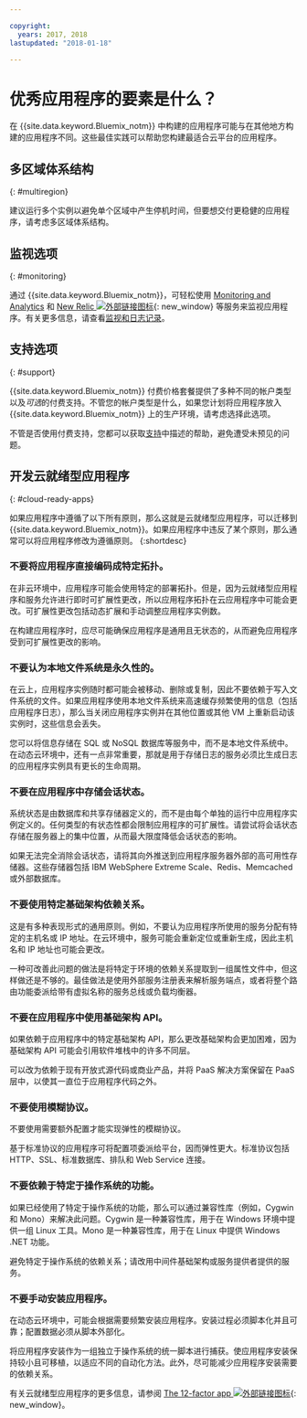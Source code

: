 ```yaml
---

copyright:
  years: 2017, 2018
lastupdated: "2018-01-18"

---
```


# 优秀应用程序的要素是什么？

在 {{site.data.keyword.Bluemix_notm}} 中构建的应用程序可能与在其他地方构建的应用程序不同。这些最佳实践可以帮助您构建最适合云平台的应用程序。

## 多区域体系结构
{: #multiregion}

建议运行多个实例以避免单个区域中产生停机时间，但要想交付更稳健的应用程序，请考虑多区域体系结构。

## 监视选项
{: #monitoring}

通过 {{site.data.keyword.Bluemix_notm}}，可轻松使用 [Monitoring and Analytics](/docs/services/monana/index.html) 和 [New Relic ![外部链接图标](../icons/launch-glyph.svg)](http://newrelic.com/){: new_window} 等服务来监视应用程序。有关更多信息，请查看[监视和日志记录](../monitor_log/monitoringandlogging.html#monitoring_logging_bluemix_apps)。

## 支持选项
{: #support}

{{site.data.keyword.Bluemix_notm}} 付费价格套餐提供了多种不同的帐户类型以及*可选*的付费支持。不管您的帐户类型是什么，如果您计划将应用程序放入 {{site.data.keyword.Bluemix_notm}} 上的生产环境，请考虑选择此选项。

不管是否使用付费支持，您都可以获取[支持](../get-support/howtogetsupport.html)中描述的帮助，避免遭受未预见的问题。

## 开发云就绪型应用程序
{: #cloud-ready-apps}

如果应用程序中遵循了以下所有原则，那么这就是云就绪型应用程序，可以迁移到 {{site.data.keyword.Bluemix_notm}}。如果应用程序中违反了某个原则，那么通常可以将应用程序修改为遵循原则。
{:shortdesc}

### 不要将应用程序直接编码成特定拓扑。

在非云环境中，应用程序可能会使用特定的部署拓扑。但是，因为云就绪型应用程序和服务允许进行即时可扩展性更改，所以应用程序拓扑在云应用程序中可能会更改。可扩展性更改包括动态扩展和手动调整应用程序实例数。

在构建应用程序时，应尽可能确保应用程序是通用且无状态的，从而避免应用程序受到可扩展性更改的影响。

### 不要认为本地文件系统是永久性的。

在云上，应用程序实例随时都可能会被移动、删除或复制，因此不要依赖于写入文件系统的文件。如果应用程序使用本地文件系统来高速缓存频繁使用的信息（包括应用程序日志），那么当关闭应用程序实例并在其他位置或其他 VM 上重新启动该实例时，这些信息会丢失。

您可以将信息存储在 SQL 或 NoSQL 数据库等服务中，而不是本地文件系统中。在动态云环境中，还有一点非常重要，那就是用于存储日志的服务必须比生成日志的应用程序实例具有更长的生命周期。

### 不要在应用程序中存储会话状态。

系统状态是由数据库和共享存储器定义的，而不是由每个单独的运行中应用程序实例定义的。任何类型的有状态性都会限制应用程序的可扩展性。请尝试将会话状态存储在服务器上的集中位置，从而最大限度降低会话状态的影响。

如果无法完全消除会话状态，请将其向外推送到应用程序服务器外部的高可用性存储器。这些存储器包括 IBM WebSphere Extreme Scale、Redis、Memcached 或外部数据库。

### 不要使用特定基础架构依赖关系。

这是有多种表现形式的通用原则。例如，不要认为应用程序所使用的服务分配有特定的主机名或 IP 地址。在云环境中，服务可能会重新定位或重新生成，因此主机名和 IP 地址也可能会更改。

一种可改善此问题的做法是将特定于环境的依赖关系提取到一组属性文件中，但这样做还是不够的。最佳做法是使用外部服务注册表来解析服务端点，或者将整个路由功能委派给带有虚拟名称的服务总线或负载均衡器。

### 不要在应用程序中使用基础架构 API。

如果依赖于应用程序中的特定基础架构 API，那么更改基础架构会更加困难，因为基础架构 API 可能会引用软件堆栈中的许多不同层。

可以改为依赖于现有开放式源代码或商业产品，并将 PaaS 解决方案保留在 PaaS 层中，以使其一直位于应用程序代码之外。

### 不要使用模糊协议。

不要使用需要额外配置才能实现弹性的模糊协议。

基于标准协议的应用程序可将配置项委派给平台，因而弹性更大。标准协议包括 HTTP、SSL、标准数据库、排队和 Web Service 连接。

### 不要依赖于特定于操作系统的功能。

如果已经使用了特定于操作系统的功能，那么可以通过兼容性库（例如，Cygwin 和 Mono）来解决此问题。Cygwin 是一种兼容性库，用于在 Windows 环境中提供一组 Linux 工具。Mono 是一种兼容性库，用于在 Linux 中提供 Windows .NET 功能。

避免特定于操作系统的依赖关系；请改用中间件基础架构或服务提供者提供的服务。

### 不要手动安装应用程序。

在动态云环境中，可能会根据需要频繁安装应用程序。安装过程必须脚本化并且可靠；配置数据必须从脚本外部化。

将应用程序安装作为一组独立于操作系统的统一脚本进行捕获。使应用程序安装保持较小且可移植，以适应不同的自动化方法。此外，尽可能减少应用程序安装需要的依赖关系。

有关云就绪型应用程序的更多信息，请参阅 [The 12-factor app ![外部链接图标](../icons/launch-glyph.svg)](http://12factor.net/){: new_window}。

